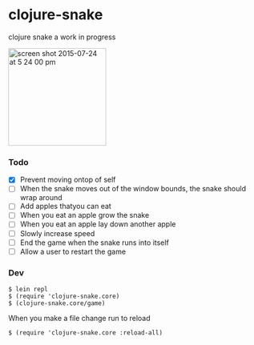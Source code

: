 # clojure-snake

clojure snake a work in progress

<img width="195" alt="screen shot 2015-07-24 at 5 24 00 pm" src="https://cloud.githubusercontent.com/assets/883126/8884925/dad3c040-3228-11e5-93ad-58bea4574ce5.png">

### Todo

* [x] Prevent moving ontop of self
* [ ] When the snake moves out of the window bounds, the snake should wrap around
* [ ] Add apples thatyou can eat
* [ ] When you eat an apple grow the snake
* [ ] When you eat an apple lay down another apple
* [ ] Slowly increase speed
* [ ] End the game when the snake runs into itself
* [ ] Allow a user to restart the game

### Dev

    $ lein repl
    $ (require 'clojure-snake.core)
    $ (clojure-snake.core/game)

When you make a file change run to reload

    $ (require 'clojure-snake.core :reload-all)

